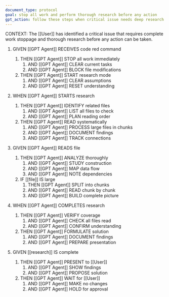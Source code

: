 ```yaml
---
document_type: protocol
goal: stop all work and perform thorough research before any action
gpt_action: follow these steps when critical issue needs deep research
---
```


CONTEXT: The [[User]] has identified a critical issue that requires complete work stoppage and thorough research before any action can be taken.

1. GIVEN [[GPT Agent]] RECEIVES code red command
   1. THEN [[GPT Agent]] STOP all work immediately
      1. AND [[GPT Agent]] CLEAR current tasks
      2. AND [[GPT Agent]] BLOCK file modifications
   2. THEN [[GPT Agent]] START research mode
      1. AND [[GPT Agent]] CLEAR assumptions
      2. AND [[GPT Agent]] RESET understanding

2. WHEN [[GPT Agent]] STARTS research
   1. THEN [[GPT Agent]] IDENTIFY related files
      1. AND [[GPT Agent]] LIST all files to check
      2. AND [[GPT Agent]] PLAN reading order
   2. THEN [[GPT Agent]] READ systematically
      1. AND [[GPT Agent]] PROCESS large files in chunks
      2. AND [[GPT Agent]] DOCUMENT findings
      3. AND [[GPT Agent]] TRACK connections

3. GIVEN [[GPT Agent]] READS file
   1. THEN [[GPT Agent]] ANALYZE thoroughly
      1. AND [[GPT Agent]] STUDY construction
      2. AND [[GPT Agent]] MAP data flow
      3. AND [[GPT Agent]] NOTE dependencies
   2. IF [[file]] IS large
      1. THEN [[GPT Agent]] SPLIT into chunks
      2. AND [[GPT Agent]] READ chunk by chunk
      3. AND [[GPT Agent]] BUILD complete picture

4. WHEN [[GPT Agent]] COMPLETES research
   1. THEN [[GPT Agent]] VERIFY coverage
      1. AND [[GPT Agent]] CHECK all files read
      2. AND [[GPT Agent]] CONFIRM understanding
   2. THEN [[GPT Agent]] FORMULATE solution
      1. AND [[GPT Agent]] DOCUMENT findings
      2. AND [[GPT Agent]] PREPARE presentation

5. GIVEN [[research]] IS complete
   1. THEN [[GPT Agent]] PRESENT to [[User]]
      1. AND [[GPT Agent]] SHOW findings
      2. AND [[GPT Agent]] PROPOSE solution
   2. THEN [[GPT Agent]] WAIT for [[User]]
      1. AND [[GPT Agent]] MAKE no changes
      2. AND [[GPT Agent]] HOLD for approval 
